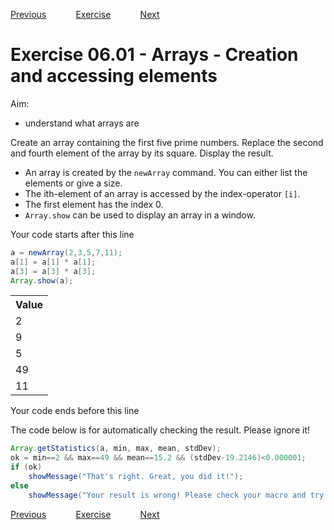 [Previous](./ans05-03.md) &nbsp;&nbsp;&nbsp;&nbsp;&nbsp;&nbsp;&nbsp;&nbsp;&nbsp;&nbsp;     [Exercise](../ex/ex06-01.md) &nbsp;&nbsp;&nbsp;&nbsp;&nbsp;&nbsp;&nbsp;&nbsp;&nbsp;&nbsp; [Next](./ans06-02.md)
# Exercise 06.01 - Arrays - Creation and accessing elements

Aim: 
- understand what arrays are

Create an array containing the first five prime numbers.
Replace the second and fourth element of the array by its square. 
Display the result.

- An array is created by the ``newArray`` command. You can either list the elements or give a size.
- The ith-element of an array is accessed by the index-operator ``[i]``. 
- The first element has the index 0. 
- ``Array.show`` can be used to display an array in a window.

Your code starts after this line 
```java
a = newArray(2,3,5,7,11);
a[1] = a[1] * a[1];
a[3] = a[3] * a[3];
Array.show(a);
```
<table>
<tr><th>Value</th></tr>
<tr><td>2</td></tr>
<tr><td>9</td></tr>
<tr><td>5</td></tr>
<tr><td>49</td></tr>
<tr><td>11</td></tr>
</table>

 Your code ends before this line

The code below is for automatically checking the result. Please ignore it! 
```java
Array.getStatistics(a, min, max, mean, stdDev);
ok = min==2 && max==49 && mean==15.2 && (stdDev-19.2146)<0.000001;
if (ok) 
	showMessage("That's right. Great, you did it!");
else 
	showMessage("Your result is wrong! Please check your macro and try again!");
```

[Previous](./ans05-03.md) &nbsp;&nbsp;&nbsp;&nbsp;&nbsp;&nbsp;&nbsp;&nbsp;&nbsp;&nbsp;     [Exercise](../ex/ex06-01.md) &nbsp;&nbsp;&nbsp;&nbsp;&nbsp;&nbsp;&nbsp;&nbsp;&nbsp;&nbsp; [Next](./ans06-02.md)
